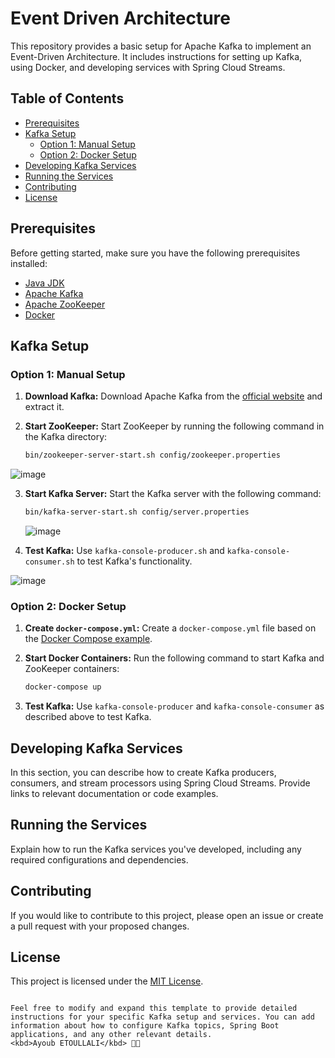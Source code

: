 # Event Driven Architecture

This repository provides a basic setup for Apache Kafka to implement an Event-Driven Architecture. It includes instructions for setting up Kafka, using Docker, and developing services with Spring Cloud Streams.

## Table of Contents

- [Prerequisites](#prerequisites)
- [Kafka Setup](#kafka-setup)
  - [Option 1: Manual Setup](#option-1-manual-setup)
  - [Option 2: Docker Setup](#option-2-docker-setup)
- [Developing Kafka Services](#developing-kafka-services)
- [Running the Services](#running-the-services)
- [Contributing](#contributing)
- [License](#license)

## Prerequisites

Before getting started, make sure you have the following prerequisites installed:

- [Java JDK](https://www.oracle.com/java/technologies/javase-downloads.html)
- [Apache Kafka](https://kafka.apache.org/downloads)
- [Apache ZooKeeper](https://zookeeper.apache.org/)
- [Docker](https://docs.docker.com/get-docker/)

## Kafka Setup

### Option 1: Manual Setup

1. **Download Kafka:** Download Apache Kafka from the [official website](https://kafka.apache.org/downloads) and extract it.

2. **Start ZooKeeper:** Start ZooKeeper by running the following command in the Kafka directory:

   ```bash
   bin/zookeeper-server-start.sh config/zookeeper.properties
   
![image](https://github.com/Ayoub-etoullali/Practical-Activities-Parallel-Processing-BigData/assets/92756846/0bfc85f9-7b54-4e39-9246-ec83184049b9)

3. **Start Kafka Server:** Start the Kafka server with the following command:

   ```bash
   bin/kafka-server-start.sh config/server.properties
   ```

   ![image](https://github.com/Ayoub-etoullali/Practical-Activities-Parallel-Processing-BigData/assets/92756846/51e7b1b7-fd96-41d8-a77b-32718865919a)

4. **Test Kafka:** Use `kafka-console-producer.sh` and `kafka-console-consumer.sh` to test Kafka's functionality.

![image](https://github.com/Ayoub-etoullali/Practical-Activities-Parallel-Processing-BigData/assets/92756846/efbf9026-4717-43ed-9f50-b6a58a138af7)

### Option 2: Docker Setup

1. **Create `docker-compose.yml`:** Create a `docker-compose.yml` file based on the [Docker Compose example](https://developer.confluent.io/quickstart/kafka-docker/).

2. **Start Docker Containers:** Run the following command to start Kafka and ZooKeeper containers:

   ```bash
   docker-compose up
   ```

3. **Test Kafka:** Use `kafka-console-producer` and `kafka-console-consumer` as described above to test Kafka.

## Developing Kafka Services

In this section, you can describe how to create Kafka producers, consumers, and stream processors using Spring Cloud Streams. Provide links to relevant documentation or code examples.

## Running the Services

Explain how to run the Kafka services you've developed, including any required configurations and dependencies.

## Contributing

If you would like to contribute to this project, please open an issue or create a pull request with your proposed changes.

## License

This project is licensed under the [MIT License](LICENSE).
```

Feel free to modify and expand this template to provide detailed instructions for your specific Kafka setup and services. You can add information about how to configure Kafka topics, Spring Boot applications, and any other relevant details.
<kbd>Ayoub ETOULLALI</kbd> 👨‍💻
